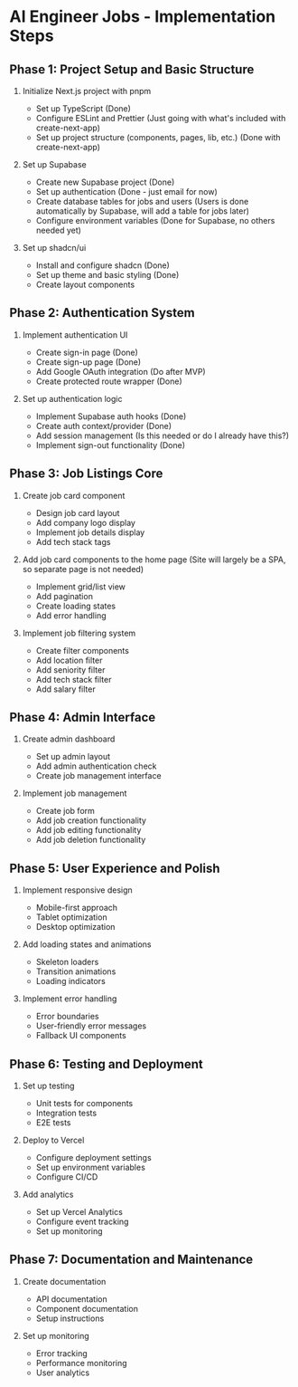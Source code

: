 # AI Engineer Jobs - Implementation Steps

## Phase 1: Project Setup and Basic Structure

1. Initialize Next.js project with pnpm

   - Set up TypeScript (Done)
   - Configure ESLint and Prettier (Just going with what's included with create-next-app)
   - Set up project structure (components, pages, lib, etc.) (Done with create-next-app)

2. Set up Supabase

   - Create new Supabase project (Done)
   - Set up authentication (Done - just email for now)
   - Create database tables for jobs and users (Users is done automatically by Supabase, will add a table for jobs later)
   - Configure environment variables (Done for Supabase, no others needed yet)

3. Set up shadcn/ui
   - Install and configure shadcn (Done)
   - Set up theme and basic styling (Done)
   - Create layout components

## Phase 2: Authentication System

1. Implement authentication UI

   - Create sign-in page (Done)
   - Create sign-up page (Done)
   - Add Google OAuth integration (Do after MVP)
   - Create protected route wrapper (Done)

2. Set up authentication logic
   - Implement Supabase auth hooks (Done)
   - Create auth context/provider (Done)
   - Add session management (Is this needed or do I already have this?)
   - Implement sign-out functionality (Done)

## Phase 3: Job Listings Core

1. Create job card component

   - Design job card layout
   - Add company logo display
   - Implement job details display
   - Add tech stack tags

2. Add job card components to the home page (Site will largely be a SPA, so separate page is not needed)

   - Implement grid/list view
   - Add pagination
   - Create loading states
   - Add error handling

3. Implement job filtering system
   - Create filter components
   - Add location filter
   - Add seniority filter
   - Add tech stack filter
   - Add salary filter

## Phase 4: Admin Interface

1. Create admin dashboard

   - Set up admin layout
   - Add admin authentication check
   - Create job management interface

2. Implement job management
   - Create job form
   - Add job creation functionality
   - Add job editing functionality
   - Add job deletion functionality

## Phase 5: User Experience and Polish

1. Implement responsive design

   - Mobile-first approach
   - Tablet optimization
   - Desktop optimization

2. Add loading states and animations

   - Skeleton loaders
   - Transition animations
   - Loading indicators

3. Implement error handling
   - Error boundaries
   - User-friendly error messages
   - Fallback UI components

## Phase 6: Testing and Deployment

1. Set up testing

   - Unit tests for components
   - Integration tests
   - E2E tests

2. Deploy to Vercel

   - Configure deployment settings
   - Set up environment variables
   - Configure CI/CD

3. Add analytics
   - Set up Vercel Analytics
   - Configure event tracking
   - Set up monitoring

## Phase 7: Documentation and Maintenance

1. Create documentation

   - API documentation
   - Component documentation
   - Setup instructions

2. Set up monitoring
   - Error tracking
   - Performance monitoring
   - User analytics

